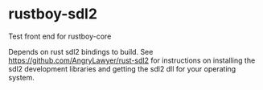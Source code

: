 # rustboy-sdl2
Test front end for rustboy-core

Depends on rust sdl2 bindings to build.
See https://github.com/AngryLawyer/rust-sdl2 for instructions on installing the sdl2 development libraries and getting the sdl2 dll for your operating system.
